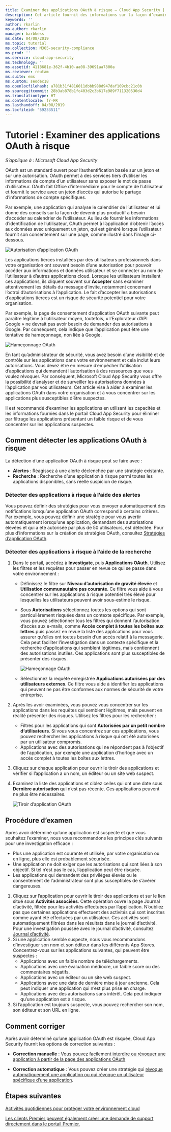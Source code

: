 ```yaml
---
title: Examiner des applications OAuth à risque – Cloud App Security | Microsoft Docs
description: Cet article fournit des informations sur la façon d’examiner des applications OAuth à risque dans Cloud App Security.
keywords: ''
author: rkarlin
ms.author: rkarlin
manager: barbkess
ms.date: 04/08/2019
ms.topic: tutorial
ms.collection: M365-security-compliance
ms.prod: ''
ms.service: cloud-app-security
ms.technology: ''
ms.assetid: 4118681e-362f-4b10-aa08-39691aa7800a
ms.reviewer: reutam
ms.suite: ems
ms.custom: seodec18
ms.openlocfilehash: a781b31f4816011dbbb988d947daf109cbc21c0b
ms.sourcegitcommit: 28b3ab878b1fc403d2c3b617e989f711320530d4
ms.translationtype: HT
ms.contentlocale: fr-FR
ms.lasthandoff: 04/08/2019
ms.locfileid: "59233511"
---
```

# <a name="tutorial-investigate-risky-oauth-apps"></a>Tutoriel : Examiner des applications OAuth à risque

*S’applique à : Microsoft Cloud App Security*

OAuth est un standard ouvert pour l’authentification basée sur un jeton et sur une autorisation. OAuth permet à des services tiers d’utiliser les informations de compte d’un utilisateur sans exposer le mot de passe d’utilisateur. OAuth fait Office d’intermédiaire pour le compte de l’utilisateur et fournit le service avec un jeton d’accès qui autorise le partage d’informations de compte spécifiques. 

Par exemple, une application qui analyse le calendrier de l’utilisateur et lui donne des conseils sur la façon de devenir plus productif a besoin d’accéder au calendrier de l’utilisateur. Au lieu de fournir les informations d’identification de l’utilisateur, OAuth permet à l’application d’obtenir l’accès aux données avec uniquement un jeton, qui est généré lorsque l’utilisateur fournit son consentement sur une page, comme illustré dans l’image ci-dessous.

 ![Autorisation d’application OAuth](./media/oauth-permission.png) 

Les applications tierces installées par des utilisateurs professionnels dans votre organisation ont souvent besoin d’une autorisation pour pouvoir accéder aux informations et données utilisateur et se connecter au nom de l’utilisateur à d’autres applications cloud. Lorsque les utilisateurs installent ces applications, ils cliquent souvent sur **Accepter** sans examiner attentivement les détails du message d’invite, notamment concernant l’octroi d’autorisations à l’application. Le fait d’accepter les autorisations d’applications tierces est un risque de sécurité potentiel pour votre organisation.

Par exemple, la page de consentement d’application OAuth suivante peut paraître légitime à l’utilisateur moyen, toutefois, « l’Explorateur d’API Google » ne devrait pas avoir besoin de demander des autorisations à Google. Par conséquent, cela indique que l’application peut être une tentative de hameçonnage, non liée à Google.

 ![Hameçonnage OAuth](./media/oauth-phishing.png) 

En tant qu’administrateur de sécurité, vous avez besoin d’une visibilité et de contrôle sur les applications dans votre environnement et cela inclut leurs autorisations. Vous devez être en mesure d’empêcher l’utilisation d’applications qui demandent l’autorisation à des ressources que vous voulez révoquer. Par conséquent, Microsoft Cloud App Security vous offre la possibilité d’analyser et de surveiller les autorisations données à l’application par vos utilisateurs. Cet article vise à aider à examiner les applications OAuth dans votre organisation et à vous concentrer sur les applications plus susceptibles d’être suspectes. 

Il est recommandé d’examiner les applications en utilisant les capacités et les informations fournies dans le portail Cloud App Security pour éliminer par filtrage les applications présentant un faible risque et de vous concentrer sur les applications suspectes. 

## <a name="how-to-detect-risky-oauth-apps"></a>Comment détecter les applications OAuth à risque

La détection d’une application OAuth à risque peut se faire avec : 

- **Alertes** : Réagissez à une alerte déclenchée par une stratégie existante. 
- **Recherche** : Recherche d’une application à risque parmi toutes les applications disponibles, sans réelle suspicion de risque. 


### <a name="detect-risky-apps-using-alerts"></a>Détecter des applications à risque à l’aide des alertes

Vous pouvez définir des stratégies pour vous envoyer automatiquement des notifications lorsqu’une application OAuth correspond à certains critères. Par exemple, vous pouvez définir une stratégie pour vous avertir automatiquement lorsqu’une application, demandant des autorisations élevées et qui a été autorisée par plus de 50 utilisateurs, est détectée. Pour plus d’informations sur la création de stratégies OAuth, consultez [Stratégies d’application OAuth](app-permission-policy.md).

### <a name="detect-risky-apps-by-hunting"></a>Détecter des applications à risque à l’aide de la recherche

1.  Dans le portail, accédez à **Investigate**, puis **Applications OAuth**. Utilisez les filtres et les requêtes pour passer en revue ce qui se passe dans votre environnement :

    - Définissez le filtre sur **Niveau d’autorisation de gravité élevée** et **Utilisation communautaire pas courante**. Ce filtre vous aide à vous concentrer sur les applications à risque potentiel très élevé pour lesquelles les utilisateurs peuvent avoir sous-estimé le risque.
    - Sous **Autorisations** sélectionnez toutes les options qui sont particulièrement risquées dans un contexte spécifique. Par exemple, vous pouvez sélectionner tous les filtres qui donnent l’autorisation d’accès aux e-mails, comme **Accès complet à toutes les boîtes aux lettres** puis passez en revue la liste des applications pour vous assurer qu’elles ont toutes besoin d’un accès relatif à la messagerie. Cela peut faciliter l’investigation dans un contexte spécifique et la recherche d’applications qui semblent légitimes, mais contiennent des autorisations inutiles. Ces applications sont plus susceptibles de présenter des risques. 
    
      ![Hameçonnage OAuth](./media/oauth-filters.png) 
 
    - Sélectionnez la requête enregistrée **Applications autorisées par des utilisateurs externes**. Ce filtre vous aide à identifier les applications qui peuvent ne pas être conformes aux normes de sécurité de votre entreprise.
2.  Après les avoir examinées, vous pouvez vous concentrer sur les applications dans les requêtes qui semblent légitimes, mais peuvent en réalité présenter des risques. Utilisez les filtres pour les rechercher :
    - Filtres pour les applications qui sont **Autorisées par un petit nombre d’utilisateurs**. Si vous vous concentrez sur ces applications, vous pouvez rechercher les applications à risque qui ont été autorisées par un utilisateur compromis.
    - Applications avec des autorisations qui ne répondent pas à l’objectif de l’application, par exemple une application d’horloge avec un accès complet à toutes les boîtes aux lettres.
3. Cliquez sur chaque application pour ouvrir le tiroir des applications et vérifier si l’application a un nom, un éditeur ou un site web suspect.
1. Examinez la liste des applications et ciblez celles qui ont une date sous **Dernière autorisation** qui n’est pas récente. Ces applications peuvent ne plus être nécessaires. 

   ![Tiroir d’application OAuth](./media/oauth-drawer.png) 


## <a name="how-to-investigate"></a>Procédure d’examen

Après avoir déterminé qu’une application est suspecte et que vous souhaitez l’examiner, nous vous recommandons les principes clés suivants pour une investigation efficace : 

- Plus une application est courante et utilisée, par votre organisation ou en ligne, plus elle est probablement sécurisée.
- Une application ne doit exiger que les autorisations qui sont liées à son objectif. Si tel n’est pas le cas, l’application peut être risquée. 
- Les applications qui demandent des privilèges élevés ou le consentement de l’administrateur sont plus susceptibles de s’avérer dangereuses. 


1. Cliquez sur l’application pour ouvrir le tiroir des applications et sur le lien situé sous **Activités associées**. Cette opération ouvre la page Journal d’activité, filtrée pour les activités effectuées par l’application. N’oubliez pas que certaines applications effectuent des activités qui sont inscrites comme ayant été effectuées par un utilisateur. Ces activités sont automatiquement filtrées dans les résultats dans le journal d’activité. Pour une investigation poussée avec le journal d’activité, consultez [Journal d’activité](activity-filters.md). 
4. Si une application semble suspecte, nous vous recommandons d’investiguer son nom et son éditeur dans les différents App Stores. Concentrez-vous sur les applications suivantes, qui peuvent être suspectes : 
    - Applications avec un faible nombre de téléchargements.
    - Applications avec une évaluation médiocre, un faible score ou des commentaires négatifs.
    - Applications avec un éditeur ou un site web suspect.
    - Applications avec une date de dernière mise à jour ancienne. Cela peut indiquer une application qui n’est plus prise en charge. 
    - Applications avec des autorisations sans intérêt. Cela peut indiquer qu’une application est à risque. 
5. Si l’application est toujours suspecte, vous pouvez rechercher son nom, son éditeur et son URL en ligne. 

## <a name="how-to-remediate"></a>Comment corriger 

Après avoir déterminé qu’une application OAuth est risquée, Cloud App Security fournit les options de correction suivantes : 

- **Correction manuelle** : Vous pouvez facilement [interdire ou révoquer une application à partir de la page des applications OAuth](manage-app-permissions.md#ban-or-approve-an-app)

- **Correction automatique** : Vous pouvez créer une stratégie qui [révoque automatiquement une application ou qui révoque un utilisateur spécifique d’une application](app-permission-policy.md).


 
## <a name="next-steps"></a>Étapes suivantes
[Activités quotidiennes pour protéger votre environnement cloud](daily-activities-to-protect-your-cloud-environment.md) 

[Les clients Premier peuvent également créer une demande de support directement dans le portail Premier.](https://premier.microsoft.com/) 
 
